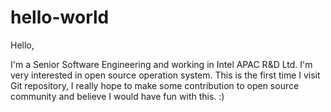 # hello-world
Hello,

I'm a Senior Software Engineering and working in Intel APAC R&D Ltd. I'm very interested in open source operation system. This is the first time I visit Git repository, I really hope to make some contribution to open source community and believe I would have fun with this. :)

